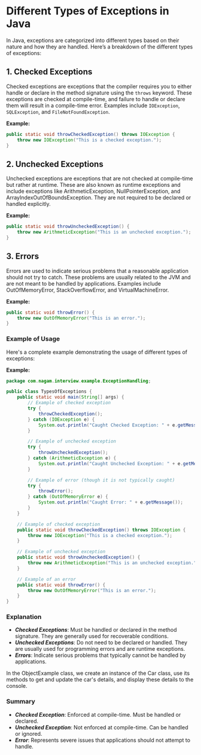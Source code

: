 # Different Types of Exceptions in Java

In Java, exceptions are categorized into different types based on their nature and how they are handled. Here’s a breakdown of the different types of exceptions:

## 1. Checked Exceptions

Checked exceptions are exceptions that the compiler requires you to either handle or declare in the method signature using the `throws` keyword. These exceptions are checked at compile-time, and failure to handle or declare them will result in a compile-time error. Examples include `IOException`, `SQLException`, and `FileNotFoundException`.

**Example:**

```java
public static void throwCheckedException() throws IOException {
    throw new IOException("This is a checked exception.");
}
```

## 2. Unchecked Exceptions

Unchecked exceptions are exceptions that are not checked at compile-time but rather at runtime. These are also known as runtime exceptions and include exceptions like ArithmeticException, NullPointerException, and ArrayIndexOutOfBoundsException. They are not required to be declared or handled explicitly.

**Example:**

```java
public static void throwUncheckedException() {
    throw new ArithmeticException("This is an unchecked exception.");
}
```

## 3. Errors

Errors are used to indicate serious problems that a reasonable application should not try to catch. These problems are usually related to the JVM and are not meant to be handled by applications. Examples include OutOfMemoryError, StackOverflowError, and VirtualMachineError.

**Example:**

```java
public static void throwError() {
    throw new OutOfMemoryError("This is an error.");
}
```

### Example of Usage

Here's a complete example demonstrating the usage of different types of exceptions:

**Example:**

```java
package com.nagam.interview.example.ExceptionHandling;

public class TypesOfExceptions {
    public static void main(String[] args) {
        // Example of checked exception
        try {
            throwCheckedException();
        } catch (IOException e) {
            System.out.println("Caught Checked Exception: " + e.getMessage());
        }

        // Example of unchecked exception
        try {
            throwUncheckedException();
        } catch (ArithmeticException e) {
            System.out.println("Caught Unchecked Exception: " + e.getMessage());
        }

        // Example of error (though it is not typically caught)
        try {
            throwError();
        } catch (OutOfMemoryError e) {
            System.out.println("Caught Error: " + e.getMessage());
        }
    }

    // Example of checked exception
    public static void throwCheckedException() throws IOException {
        throw new IOException("This is a checked exception.");
    }

    // Example of unchecked exception
    public static void throwUncheckedException() {
        throw new ArithmeticException("This is an unchecked exception.");
    }

    // Example of an error
    public static void throwError() {
        throw new OutOfMemoryError("This is an error.");
    }
}
```

### Explanation
- ***Checked Exceptions***: Must be handled or declared in the method signature. They are generally used for recoverable conditions.
- ***Unchecked Exceptions***: Do not need to be declared or handled. They are usually used for programming errors and are runtime exceptions.
- ***Errors***: Indicate serious problems that typically cannot be handled by applications.

In the ObjectExample class, we create an instance of the Car class, use its methods to get and update the car's details, and display these details to the console.

### Summary

- ***Checked Exception***: Enforced at compile-time. Must be handled or declared.
- ***Unchecked Exception***: Not enforced at compile-time. Can be handled or ignored.
- ***Error***: Represents severe issues that applications should not attempt to handle.


